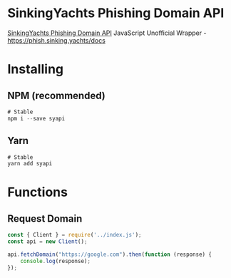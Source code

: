 # SinkingYachts Phishing Domain API
[SinkingYachts Phishing Domain API](https://phish.sinking.yachts/) JavaScript Unofficial Wrapper - https://phish.sinking.yachts/docs

# Installing
## NPM (recommended)

```js
# Stable
npm i --save syapi
```

## Yarn

```js
# Stable
yarn add syapi
```

# Functions
## Request Domain

```js
const { Client } = require('../index.js');
const api = new Client();

api.fetchDomain("https://google.com").then(function (response) {
    console.log(response);
});
```
